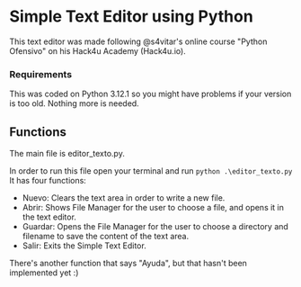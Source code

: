 # Simple Text Editor using Python

This text editor was made following @s4vitar's online course "Python Ofensivo" on his Hack4u Academy (Hack4u.io). 


### Requirements
This was coded on Python 3.12.1 so you might have problems if your version is too old. Nothing more is needed.

## Functions
The main file is editor_texto.py.

In order to run this file open your terminal and run ``python .\editor_texto.py``
It has four functions:

- Nuevo: Clears the text area in order to write a new file.
- Abrir: Shows File Manager for the user to choose a file, and opens it in the text editor.
- Guardar: Opens the File Manager for the user to choose a directory and filename to save the content of the text area.
- Salir: Exits the Simple Text Editor.


There's another function that says "Ayuda", but that hasn't been implemented yet :)
